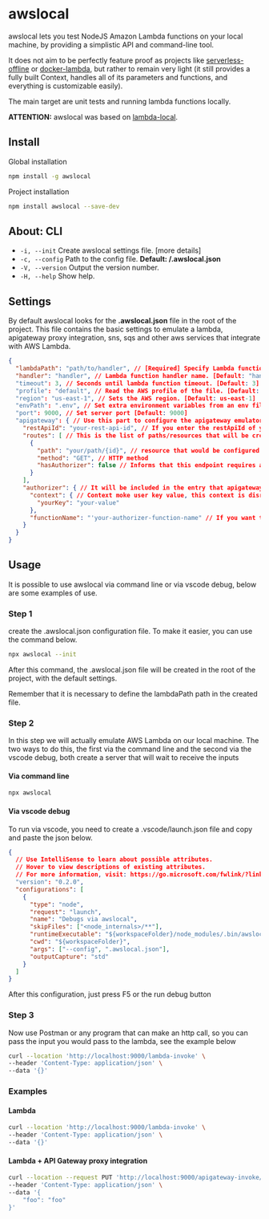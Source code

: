 # awslocal
awslocal lets you test NodeJS Amazon Lambda functions on your local machine, by providing a simplistic API and command-line tool.

It does not aim to be perfectly feature proof as projects like [serverless-offline](https://github.com/dherault/serverless-offline) or [docker-lambda](https://github.com/lambci/docker-lambda), but rather to remain very light (it still provides a fully built Context, handles all of its parameters and functions, and everything is customizable easily).

The main target are unit tests and running lambda functions locally.

**ATTENTION:** awslocal was based on [lambda-local](https://github.com/ashiina/lambda-local).

## Install
Global installation
```bash
npm install -g awslocal 
```
Project installation
```bash
npm install awslocal --save-dev
```

## About: CLI
* ```-i, --init``` Create awslocal settings file. [more details]
* ```-c, --config``` Path to the config file. **Default: <project>/.awslocal.json**
* ```-V, --version``` Output the version number.
* ```-H, --help``` Show help.

## Settings
By default awslocal looks for the **.awslocal.json** file in the root of the project. This file contains the basic settings to emulate a lambda, apigateway proxy integration, sns, sqs and other aws services that integrate with AWS Lambda.

```json
{
  "lambdaPath": "path/to/handler", // [Required] Specify Lambda function file name
  "handler": "handler", // Lambda function handler name. [Default: "handler"]
  "timeout": 3, // Seconds until lambda function timeout. [Default: 3]
  "profile": "default", // Read the AWS profile of the file. [Default: default]
  "region": "us-east-1", // Sets the AWS region. [Default: us-east-1]
  "envPath": ".env", // Set extra environment variables from an env file. [Default: .env]
  "port": 9000, // Set server port [Default: 9000]
  "apigateway": { // Use this part to configure the apigateway emulator
    "restApiId": "your-rest-api-id", // If you enter the restApiId of your real apigateway, the emulator searches its list of resources to configure the paths
    "routes": [ // This is the list of paths/resources that will be created in the future in apigateway. Note: If you have restApiId configured, the emulator combines the two resource configurations.
      {
        "path": "your/path/{id}", // resource that would be configured in the api gateway
        "method": "GET", // HTTP method
        "hasAuthorizer": false // Informs that this endpoint requires authentication
      }
    ],
    "authorizer": { // It will be included in the entry that apigateway sends to the lambda
      "context": { // Context moke user key value, this context is disregarded if the functionName is informed
        "yourKey": "your-value"
      },
      "functionName": "'your-authorizer-function-name" // If you want the endpoint to be authenticated with and have the real context that apigateway sends, enter the functionName of the lambda that checks "CustomAuthorizer" access
    }
  }
}
```

## Usage
It is possible to use awslocal via command line or via vscode debug, below are some examples of use.

### Step 1
create the .awslocal.json configuration file. To make it easier, you can use the command below.

```bash
npx awslocal --init
```

After this command, the .awslocal.json file will be created in the root of the project, with the default settings.

Remember that it is necessary to define the lambdaPath path in the created file.

### Step 2
In this step we will actually emulate AWS Lambda on our local machine. The two ways to do this, the first via the command line and the second via the vscode debug, both create a server that will wait to receive the inputs

#### Via command line
```bash
npx awslocal
```

#### Via vscode debug
To run via vscode, you need to create a .vscode/launch.json file and copy and paste the json below.

```json
{
  // Use IntelliSense to learn about possible attributes.
  // Hover to view descriptions of existing attributes.
  // For more information, visit: https://go.microsoft.com/fwlink/?linkid=830387
  "version": "0.2.0",
  "configurations": [
    {
      "type": "node",
      "request": "launch",
      "name": "Debugs via awslocal",
      "skipFiles": ["<node_internals>/**"],
      "runtimeExecutable": "${workspaceFolder}/node_modules/.bin/awslocal",
      "cwd": "${workspaceFolder}",
      "args": ["--config", ".awslocal.json"],
      "outputCapture": "std"
    }
  ]
}
```
After this configuration, just press F5 or the run debug button

### Step 3
Now use Postman or any program that can make an http call, so you can pass the input you would pass to the lambda, see the example below

```bash
curl --location 'http://localhost:9000/lambda-invoke' \
--header 'Content-Type: application/json' \
--data '{}'
```

### Examples

#### Lambda
```bash
curl --location 'http://localhost:9000/lambda-invoke' \
--header 'Content-Type: application/json' \
--data '{}'
```

#### Lambda + API Gateway proxy integration
```bash
curl --location --request PUT 'http://localhost:9000/apigateway-invoke/users/1234567489' \
--header 'Content-Type: application/json' \
--data '{
    "foo": "foo"
}'
```